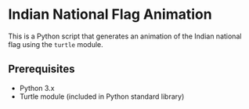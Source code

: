 # Indian National Flag Animation

This is a Python script that generates an animation of the Indian national flag using the `turtle` module.

## Prerequisites

- Python 3.x
- Turtle module (included in Python standard library)